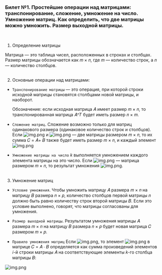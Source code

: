 ### Билет №1. Простейшие операции над матрицами: транспонирование, сложение, умножение на число. Умножение матриц. Как определить, что две матрицы можно умножить. Размер выходной матрицы.
<br/>

1. Определение матрицы

Матрица — это таблица чисел, расположенных в строках и столбцах. Размер матрицы обозначается как 𝑚 × 𝑛, где 𝑚 — 
количество строк, а 𝑛 — количество столбцов.
<br/><br/>

2. Основные операции над матрицами:

 - `Транспонирование матрицы` — это операция, при которой строки исходной матрицы становятся столбцами новой матрицы, 
и наоборот. 

    Обозначение: если исходная матрица 𝐴 имеет размер 𝑚 × 𝑛, то транспонированная матрица 𝐴^𝑇 будет иметь размер 𝑛 × 𝑚.

 - `Сложение матриц`. Сложение возможно только для матриц одинакового размера (одинаковое количество строк и столбцов). 
Если ![img.png](../ml_exam_questions/service_files/img.png) и ![img.png](../ml_exam_questions/service_files/img1.png) — две матрицы размером 𝑚 × 𝑛, то их сумма 𝐶 = 𝐴+ 𝐵 также будет 
иметь размер 𝑚 × 𝑛, и каждый элемент ![img.png](../ml_exam_questions/service_files/img2.png)

 - `Умножение матрицы на число` 𝑘 выполняется умножением каждого элемента матрицы на это число. Если ![img.png](../ml_exam_questions/service_files/img3.png) — 
матрица размером 𝑚 × 𝑛, то результат умножения ![img.png](../ml_exam_questions/service_files/img5.png).
<br/><br/>

3. Умножение матриц

 - `Условие умножения`. Чтобы умножить матрицу 𝐴 размера 𝑚 × 𝑛 на матрицу 𝐵 размера 𝑛 × 𝑝, количество столбцов первой 
матрицы 𝑛 должно быть равно количеству строк второй матрицы 𝐵. Если это условие выполнено, говорят, что матрицы 
согласованы для умножения.

 - `Размер выходной матрицы`. Результатом умножения матрицы 𝐴 размера 𝑚 × 𝑛 на матрицу 𝐵 размера 𝑛 × 𝑝 будет новая 
матрица 𝐶 размером 𝑚 × 𝑝.

 - `Правило умножения матриц`
Если ![img.png](../ml_exam_questions/service_files/img4.png), то элемент ![img.png](../ml_exam_questions/service_files/img6.png) в матрице 𝐶 = 𝐴 ⋅ 𝐵 определяется как сумма 
произведений элементов 𝑖-й строки матрицы 𝐴 на соответствующие элементы 𝑘-го столбца матрицы 𝐵:

![img.png](../ml_exam_questions/service_files/img7.png)
<br/><br/>
